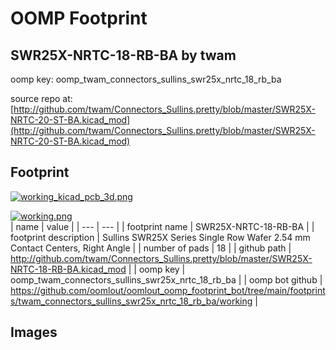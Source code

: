 # OOMP Footprint  
## SWR25X-NRTC-18-RB-BA  by twam  
  
oomp key: oomp_twam_connectors_sullins_swr25x_nrtc_18_rb_ba  
  
source repo at: [http://github.com/twam/Connectors_Sullins.pretty/blob/master/SWR25X-NRTC-20-ST-BA.kicad_mod](http://github.com/twam/Connectors_Sullins.pretty/blob/master/SWR25X-NRTC-20-ST-BA.kicad_mod)  
## Footprint  
  
[![working_kicad_pcb_3d.png](working_kicad_pcb_3d_600.png)](working_kicad_pcb_3d.png)  
  
[![working.png](working_600.png)](working.png)  
| name | value | 
| --- | --- | 
| footprint name | SWR25X-NRTC-18-RB-BA | 
| footprint description | Sullins SWR25X Series Single Row Wafer 2.54 mm Contact Centers, Right Angle | 
| number of pads | 18 | 
| github path | http://github.com/twam/Connectors_Sullins.pretty/blob/master/SWR25X-NRTC-18-RB-BA.kicad_mod | 
| oomp key | oomp_twam_connectors_sullins_swr25x_nrtc_18_rb_ba | 
| oomp bot github | https://github.com/oomlout/oomlout_oomp_footprint_bot/tree/main/footprints/twam_connectors_sullins_swr25x_nrtc_18_rb_ba/working | 
## Images  
